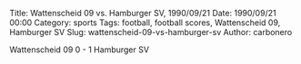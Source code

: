 Title: Wattenscheid 09 vs. Hamburger SV, 1990/09/21
Date: 1990/09/21 00:00
Category: sports
Tags: football, football scores, Wattenscheid 09, Hamburger SV
Slug: wattenscheid-09-vs-hamburger-sv
Author: carbonero


Wattenscheid 09 0 - 1 Hamburger SV
